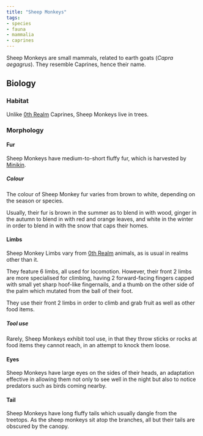 ```yaml
---
title: "Sheep Monkeys"
tags:
- species
- fauna
- mammalia
- caprines
---
```

Sheep Monkeys are small mammals, related to earth goats (*Capra aegagrus*). They resemble Caprines, hence their name.

## Biology
### Habitat
Unlike [0th Realm](locations/0th-realm.md) Caprines, Sheep Monkeys live in trees.

### Morphology
#### Fur
Sheep Monkeys have medium-to-short fluffy fur, which is harvested by [Minikin](fauna/2nd-realm/mammalia/minikin/minikin.md).

##### Colour
The colour of Sheep Monkey fur varies from brown to white, depending on the season or species.

Usually, their fur is brown in the summer as to blend in with wood, ginger in the autumn to blend in with red and orange leaves, and white in the winter in order to blend in with the snow that caps their homes.

#### Limbs
Sheep Monkey Limbs vary from [0th Realm](locations/0th-realm.md) animals, as is usual in realms other than it.

They feature 6 limbs, all used for locomotion. However, their front 2 limbs are more specialised for climbing, having 2 forward-facing fingers capped with small yet sharp hoof-like fingernails, and a thumb on the other side of the palm which mutated from the ball of their foot.

They use their front 2 limbs in order to climb and grab fruit as well as other food items.

##### Tool use
Rarely, Sheep Monkeys exhibit tool use, in that they throw sticks or rocks at food items they cannot reach, in an attempt to knock them loose.

#### Eyes
Sheep Monkeys have large eyes on the sides of their heads, an adaptation effective in allowing them not only to see well in the night but also to notice predators such as birds coming nearby.

#### Tail
Sheep Monkeys have long fluffy tails which usually dangle from the treetops. As the sheep monkeys sit atop the branches, all but their tails are obscured by the canopy.